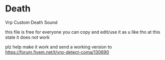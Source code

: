 # Death
Vrp Custom Death Sound


this file is free for everyone
you can copy and edit/use it as u like
tho at this state it does not work

plz help make it work and send a working version to https://forum.fivem.net/t/vrp-detect-coma/130690
